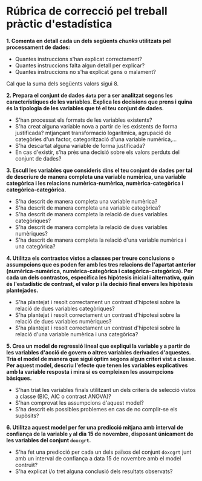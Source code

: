 # Rúbrica de correcció pel treball pràctic d'estadística


**1. Comenta en detall cada un dels següents *chunks* utilitzats pel processament de dades:**

  * Quantes instruccions s'han explicat correctament?
  * Quantes instruccions falta algun detall per explicar?
  * Quantes instruccions no s'ha explicat gens o malament?

Cal que la suma dels següents valors sigui 8.

**2. Prepara el conjunt de dades `data` per a ser analitzat segons les característiques de les variables. Explica les decisions que prens i quina és la tipologia de les variables que té el teu conjunt de dades.**

  * S'han processat els formats de les variables existents?
  * S'ha creat alguna variable nova a partir de les existents de forma justificada? mtjançant transformació logarítmica, agrupació de categòries d'un factor, categorització d'una variable numèrica,...
  * S'ha descartat alguna variable de forma justificada?
  * En cas d'existir, s'ha près una decisió sobre els valors perduts del conjunt de dades?
  
**3. Escull les variables que consideris dins el teu conjunt de dades per tal de descriure de manera completa una variable numèrica, una variable categòrica i les relacions numèrica-numèrica, numèrica-categòrica i categòrica-categòrica.**

  * S'ha descrit de manera completa una variable numèrica?
  * S'ha descrit de manera completa una variable categòrica?
  * S'ha descrit de manera completa la relació de dues variables categòriques?
  * S'ha descrit de manera completa la relació de dues variables numèriques?
  * S'ha descrit de manera completa la relació d'una variable numèrica i una categòrica?
  
**4. Utilitza els contrastos vistos a classes per treure conclusions o assumpcions que es poden fer amb les tres relacions de l'apartat anterior (numèrica-numèrica, numèrica-categòrica i categòrica-categòrica). Per cada un dels contrastos, específica les hipòtesis inicial i alternativa, quin és l'estadístic de contrast, el valor p i la decisió final envers les hipòtesis plantejades.**

  * S'ha plantejat i resolt correctament un contrast d'hipotesi sobre la relació de dues variables categòriques?
  * S'ha plantejat i resolt correctament un contrast d'hipotesi sobre la relació de dues variables numèriques?
  * S'ha plantejat i resolt correctament un contrast d'hipotesi sobre la relació d'una variable numèrica i una categòrica?
  
**5. Crea un model de regressió lineal que expliqui la variable `y` a partir de les variables d'acció de govern o altres variables derivades d'aquestes. Tria el model de manera que sigui òptim segons algun criteri vist a classe. Per aquest model, descriu l'efecte que tenen les variables explicatives amb la variable resposta i mira si es compleixen les assumpcions bàsiques.**

  * S'han triat les variables finals utilitzant un dels criteris de selecció vistos a classe (BIC, AIC o contrast ANOVA)?
  * S'han comprovat les assumpcions d'aquest model?
  * S'ha descrit els possibles problemes en cas de no complir-se els supòsits?
  
**6. Utilitza aquest model per fer una predicció mitjana amb interval de confiança de la variable `y` al dia 15 de novembre, disposant únicament de les variables del conjunt `doxcgrt`.**

  * S'ha fet una predicció per cada un dels països del conjunt `doxcgrt` junt amb un interval de confiança a data 15 de novembre amb el model contruït?
  * S'ha explicat i/o tret alguna conclusió dels resultats observats?
  

